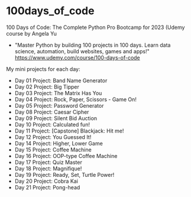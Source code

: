 # 100days_of_code
100 Days of Code: The Complete Python Pro Bootcamp for 2023 (Udemy course by Angela Yu
- "Master Python by building 100 projects in 100 days. Learn data science, automation, build websites, games and apps!"
https://www.udemy.com/course/100-days-of-code

My mini projects for each day:

* Day 01 Project: Band Name Generator
* Day 02 Project: Big Tipper
* Day 03 Project: The Matrix Has You
* Day 04 Project: Rock, Paper, Scissors - Game On!
* Day 05 Project: Password Generator
* Day 08 Project: Caesar Cipher
* Day 09 Project: Silent Bid Auction
* Day 10 Project: Calculated fun!
* Day 11 Project: [Capstone] Blackjack: Hit me!
* Day 12 Project: You Guessed It!
* Day 14 Project: Higher, Lower Game 
* Day 15 Project: Coffee Machine 
* Day 16 Project: OOP-type Coffee Machine
* Day 17 Project: Quiz Master
* Day 18 Project: Magnifique!
* Day 19 Project: Ready, Set, Turtle Power!
* Day 20 Project: Cobra Kai
* Day 21 Project: Pong-head
